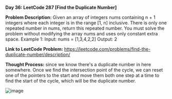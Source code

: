 **Day 36: LeetCode 287 [Find the Duplicate Number]**

**Problem Description:**
Given an array of integers nums containing n + 1 integers where each integer is in the range [1, n] inclusive.
There is only one repeated number in nums, return this repeated number.
You must solve the problem without modifying the array nums and uses only constant extra space.
Example 1:
Input: nums = [1,3,4,2,2]
Output: 2

**Link to LeetCode Problem:**
https://leetcode.com/problems/find-the-duplicate-number/description/

**Thought Process:**
since we know there's a duplicate number in here somewhere. Once we find the intersection point of the cycle, we can reset one of the pointers to the start and move them both one step at a time to find the start of the cycle, which will be the duplicate number.

![image](https://github.com/404reese/100DaysOfJava/assets/135740066/8d120262-d6e9-4282-aa6b-88557f585fcf)
